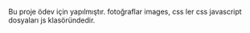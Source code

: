 Bu proje ödev için yapılmıştır.
fotoğraflar images, css ler css javascript dosyaları js klasöründedir.
